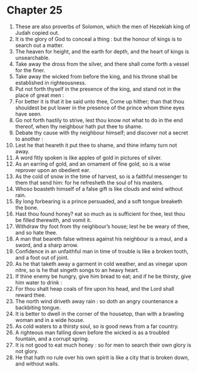 # Chapter 25

1. These are also proverbs of Solomon, which the men of Hezekiah king of Judah copied out.
2. It is the glory of God to conceal a thing : but the honour of kings is to search out a matter.
3. The heaven for height, and the earth for depth, and the heart of kings is unsearchable.
4. Take away the dross from the silver, and there shall come forth a vessel for the finer.
5. Take away the wicked from before the king, and his throne shall be established in righteousness.
6. Put not forth thyself in the presence of the king, and stand not in the place of great men :
7. For better it is that it be said unto thee, Come up hither; than that thou shouldest be put lower in the presence of the prince whom thine eyes have seen.
8. Go not forth hastily to strive, lest thou know not what to do in the end thereof, when thy neighbour hath put thee to shame.
9. Debate thy cause with thy neighbour himself; and discover not a secret to another :
10. Lest he that heareth it put thee to shame, and thine infamy turn not away.
11. A word fitly spoken is like apples of gold in pictures of silver.
12. As an earring of gold, and an ornament of fine gold, so is a wise reprover upon an obedient ear.
13. As the cold of snow in the time of harvest, so is a faithful messenger to them that send him: for he refresheth the soul of his masters.
14. Whoso boasteth himself of a false gift is like clouds and wind without rain.
15. By long forbearing is a prince persuaded, and a soft tongue breaketh the bone.
16. Hast thou found honey? eat so much as is sufficient for thee, lest thou be filled therewith, and vomit it.
17. Withdraw thy foot from thy neighbour’s house; lest he be weary of thee, and so hate thee.
18. A man that beareth false witness against his neighbour is a maul, and a sword, and a sharp arrow.
19. Confidence in an unfaithful man in time of trouble is like a broken tooth, and a foot out of joint.
20. As he that taketh away a garment in cold weather, and as vinegar upon nitre, so is he that singeth songs to an heavy heart.
21. If thine enemy be hungry, give him bread to eat; and if he be thirsty, give him water to drink :
22. For thou shalt heap coals of fire upon his head, and the Lord shall reward thee.
23. The north wind driveth away rain : so doth an angry countenance a backbiting tongue.
24. It is better to dwell in the corner of the housetop, than with a brawling woman and in a wide house.
25. As cold waters to a thirsty soul, so is good news from a far country.
26. A righteous man falling down before the wicked is as a troubled fountain, and a corrupt spring.
27. It is not good to eat much honey : so for men to search their own glory is not glory.
28. He that hath no rule over his own spirit is like a city that is broken down, and without walls.

